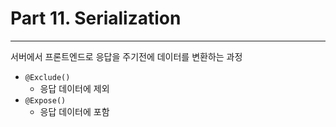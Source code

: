 # Part 11. Serialization

---

서버에서 프론트엔드로 응답을 주기전에 데이터를 변환하는 과정

- `@Exclude()`
  - 응답 데이터에 제외
- `@Expose()`
  - 응답 데이터에 포함
